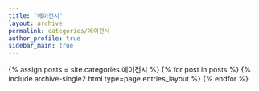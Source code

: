```yaml
---
title: "에이전시"
layout: archive
permalink: categories/에이전시
author_profile: true
sidebar_main: true
---
```



{% assign posts = site.categories.에이전시 %}
{% for post in posts %} {% include archive-single2.html type=page.entries_layout %} {% endfor %}